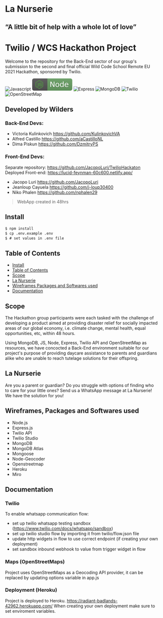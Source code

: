 # La Nurserie

## “A little bit of help with a whole lot of love”

# Twilio / WCS Hackathon Project

Welcome to the repository for the Back-End sector of our group's submission to the second and final official Wild Code School Remote EU 2021 Hackathon, sponsored by Twilio.

![Javascript](https://aleen42.github.io/badges/src/javascript.svg)
![Node](https://github.com/aleen42/badges/blob/master/src/node.svg)
![Express](https://img.shields.io/badge/JS-Express-red)
![MongoDB](https://img.shields.io/badge/db-MongoDB-blue)
![Twilio](https://img.shields.io/badge/API-twilio-red)
![OpenStreetMap](https://img.shields.io/badge/map-OpenStreetMap-green)

## Developed by Wilders

### Back-End Devs:

- Victoria Kulinkovich https://github.com/KulinkovichVA
- Alfred Castillo https://github.com/aCastilloNL
- Dima Piskun https://github.com/DzmitryPS

### Front-End Devs:

Separate repository: https://github.com/JacopoLuri/TwilioHackaton
Deployed Front-end: https://lucid-feynman-60c600.netlify.app/

- Jacopo Luri https://github.com/JacopoLuri
- Jeanloup Cayuela https://github.com/j-loup30400
- Niko Phalen https://github.com/nphalen29

> WebApp created in 48hrs

## Install

```
$ npm install
$ cp .env.example .env
$ # set values in .env file

```

## Table of Contents

- [Install](#install)
- [Table of Contents](#table-of-contents)
- [Scope](#scope)
- [La Nurserie](#la-nurserie)
- [Wireframes Packages and Softwares used](#wireframes-packages-and-softwares-used)
- [Documentation](#documentation)

## Scope

The Hackathon group participants were each tasked with the challenge of developing a product aimed at providing disaster relief for socially impacted areas of our global economy, i.e. climate change, mental health, equal opportunities, etc, within 48 hours.

Using MongoDB, JS, Node, Express, Twilio API and OpenStreetMap as resources, we have concocted a Back-End environment suitable for our project's purpose of providing daycare assistance to parents and guardians alike who are unable to reach tutelage solutions for their offspring.

## La Nurserie

Are you a parent or guardian? Do you struggle with options of finding who to care for your little ones? Send us a WhatsApp message at La Nurserie! We have the solution for you!

## Wireframes, Packages and Softwares used

- Node.js
- Express.js
- Twilio API
- Twilio Studio
- MongoDB
- MongoDB Atlas
- Mongoose
- Node-Geocoder
- Openstreetmap
- Heroku
- Miro

## Documentation

### Twilio

To enable whatsapp communication flow:

- set up twilio whatsapp testing sandbox (https://www.twilio.com/docs/whatsapp/sandbox)
- set up twilio studio flow by importing it from twilio/flow.json file
- update http widgets in flow to use correct endpoint (if creating your own deployment)
- set sandbox inbound webhook to value from trigger widget in flow

### Maps (OpenStreetMaps)

Project uses OpenStreetMaps as a Geocoding API provider, it can be replaced by updating options variable in app.js

### Deployment (Heroku)

Project is deployed to Heroku. https://radiant-badlands-42962.herokuapp.com/
When creating your own deployment make sure to set enviroment variables.
